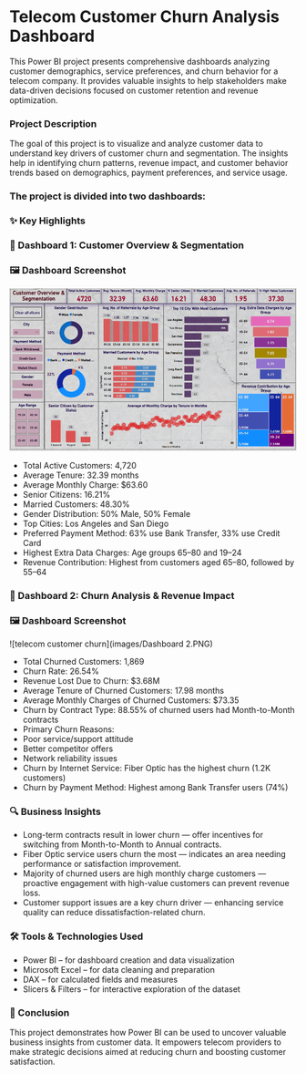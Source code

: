 # **Telecom Customer Churn Analysis Dashboard**

This Power BI project presents comprehensive dashboards analyzing customer demographics, service preferences, and churn behavior for a telecom company. It provides valuable insights to help stakeholders make data-driven decisions focused on customer retention and revenue optimization.

### Project Description
The goal of this project is to visualize and analyze customer data to understand key drivers of customer churn and segmentation. The insights help in identifying churn patterns, revenue impact, and customer behavior trends based on demographics, payment preferences, and service usage.

### The project is divided into two dashboards:

### ✨ Key Highlights

### 📌 Dashboard 1: Customer Overview & Segmentation

### 🖼️ Dashboard Screenshot

![Dashboard 1](images/Dashboard%201.PNG)


- Total Active Customers: 4,720
- Average Tenure: 32.39 months
- Average Monthly Charge: $63.60
- Senior Citizens: 16.21%
- Married Customers: 48.30%
- Gender Distribution: 50% Male, 50% Female
- Top Cities: Los Angeles and San Diego
- Preferred Payment Method: 63% use Bank Transfer, 33% use Credit Card
- Highest Extra Data Charges: Age groups 65–80 and 19–24
- Revenue Contribution: Highest from customers aged 65–80, followed by 55–64


### 📌 Dashboard 2: Churn Analysis & Revenue Impact

### 🖼️ Dashboard Screenshot

![telecom customer churn](images/Dashboard 2.PNG)


- Total Churned Customers: 1,869
- Churn Rate: 26.54%
- Revenue Lost Due to Churn: $3.68M
- Average Tenure of Churned Customers: 17.98 months
- Average Monthly Charges of Churned Customers: $73.35
- Churn by Contract Type: 88.55% of churned users had Month-to-Month contracts
- Primary Churn Reasons:
- Poor service/support attitude
- Better competitor offers
- Network reliability issues
- Churn by Internet Service: Fiber Optic has the highest churn (1.2K customers)
- Churn by Payment Method: Highest among Bank Transfer users (74%)

### 🔍 Business Insights
- Long-term contracts result in lower churn — offer incentives for switching from Month-to-Month to Annual contracts.
- Fiber Optic service users churn the most — indicates an area needing performance or satisfaction improvement.
- Majority of churned users are high monthly charge customers — proactive engagement with high-value customers can prevent revenue loss.
- Customer support issues are a key churn driver — enhancing service quality can reduce dissatisfaction-related churn.

### 🛠 Tools & Technologies Used
- Power BI – for dashboard creation and data visualization
- Microsoft Excel – for data cleaning and preparation
- DAX – for calculated fields and measures
- Slicers & Filters – for interactive exploration of the dataset

### 📌 Conclusion
This project demonstrates how Power BI can be used to uncover valuable business insights from customer data. It empowers telecom providers to make strategic decisions aimed at reducing churn and boosting customer satisfaction.
